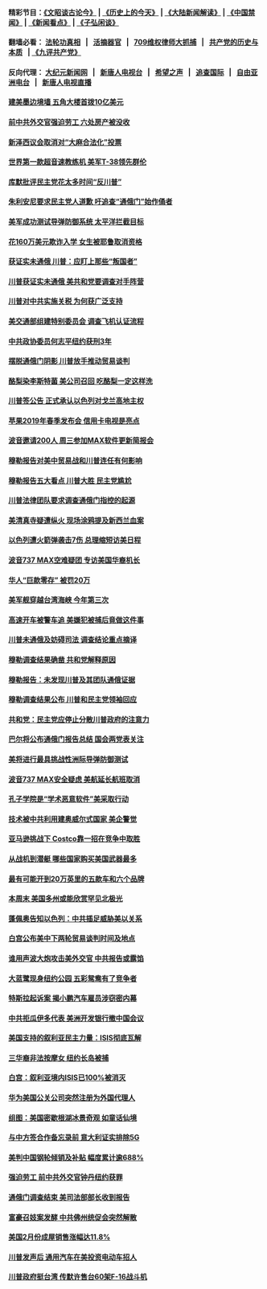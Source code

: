 #### 精彩节目：[《文昭谈古论今》](http://134.209.198.168/wenzhao) | [《历史上的今天》](http://134.209.198.168/today-in-history) | [《大陆新闻解读》](http://134.209.198.168/ntdtv-comedy) | [《中国禁闻》](http://134.209.198.168/ntdtv-news) | [《新闻看点》](http://134.209.198.168/news-insight) | [《子弘闲谈》](http://134.209.198.168/zihongxiantan/) 

  #### 翻墙必看： [法轮功真相](http://134.209.198.168:10000/videos/truth.html) &nbsp;&nbsp;|&nbsp;&nbsp; [活摘器官](http://134.209.198.168:10000/videos/res/Organs/) &nbsp;&nbsp;|&nbsp;&nbsp; [709维权律师大抓捕](http://134.209.198.168:10000/videos/709/) &nbsp;&nbsp;|&nbsp;&nbsp; [共产党的历史与本质](http://134.209.198.168:10000/videos/ccp.html) &nbsp;&nbsp;| [《九评共产党》](http://134.209.198.168:10000/videos/jiuping/) 

#### 反向代理： [大纪元新闻网](http://134.209.198.168:10080/) &nbsp;&nbsp;|&nbsp;&nbsp; [新唐人电视台](http://134.209.198.168:8000/) &nbsp;&nbsp;|&nbsp;&nbsp; [希望之声](http://134.209.198.168:8200/) &nbsp;&nbsp;|&nbsp;&nbsp; [追查国际](http://134.209.198.168:10010/) &nbsp;&nbsp;|&nbsp;&nbsp; [自由亚洲电台](http://134.209.198.168:9800/) &nbsp;&nbsp;|&nbsp;&nbsp; [新唐人电视直播](http://134.209.198.168/) 

#### [建美墨边境墙 五角大楼首拨10亿美元](../pages/nsc412/n11141035.md?t=03261236) 

#### [前中共外交官强迫劳工 六处房产被没收](../pages/nsc412/n11141100.md?t=03261236) 

#### [新泽西议会取消对“大麻合法化”投票](../pages/nsc412/n11141087.md?t=03261236) 

#### [世界第一款超音速教练机 美军T-38领先群伦](../pages/nsc412/n11140925.md?t=03261236) 

#### [库默批评民主党花太多时间“反川普”](../pages/nsc412/n11141078.md?t=03261236) 

#### [朱利安尼要求民主党人道歉 吁追查“通俄门”始作俑者](../pages/nsc412/n11141073.md?t=03261236) 

#### [美军成功测试导弹防御系统 太平洋拦截目标](../pages/nsc412/n11140562.md?t=03261236) 

#### [花160万美元欺诈入学 女生被耶鲁取消资格](../pages/nsc412/n11139628.md?t=03261236) 

#### [获证实未通俄 川普：应盯上那些“叛国者”](../pages/nsc412/n11140088.md?t=03261236) 

#### [川普获证实未通俄 美共和党要调查对手阵营](../pages/nsc412/n11139288.md?t=03261236) 

#### [川普对中共实施关税 为何获广泛支持](../pages/nsc412/n11138869.md?t=03261236) 

#### [美交通部组建特别委员会 调查飞机认证流程](../pages/nsc412/n11139656.md?t=03261236) 

#### [中共政协委员何志平纽约获刑3年](../pages/nsc412/n11139665.md?t=03261236) 

#### [摆脱通俄门阴影 川普放手推动贸易谈判](../pages/nsc412/n11139633.md?t=03261236) 

#### [酪梨染李斯特菌 美公司召回 吃酪梨一定这样洗](../pages/nsc412/n11139141.md?t=03261236) 

#### [川普签公告 正式承认以色列对戈兰高地主权](../pages/nsc412/n11139451.md?t=03261236) 

#### [苹果2019年春季发布会 信用卡电视是亮点](../pages/nsc412/n11139373.md?t=03261236) 

#### [波音邀请200人 周三参加MAX软件更新简报会](../pages/nsc412/n11138787.md?t=03261236) 

#### [穆勒报告对美中贸易战和川普连任有何影响](../pages/nsc412/n11139088.md?t=03261236) 

#### [穆勒报告五大看点 川普大胜 民主党尴尬](../pages/nsc412/n11138917.md?t=03261236) 

#### [川普法律团队要求调查通俄门指控的起源](../pages/nsc412/n11138801.md?t=03261236) 

#### [美清真寺疑遭纵火 现场涂鸦提及新西兰血案](../pages/nsc412/n11138671.md?t=03261236) 

#### [以色列遭火箭弹袭击7伤 总理缩短访美日程](../pages/nsc412/n11138626.md?t=03261236) 

#### [波音737 MAX空难疑团 专访美国华裔机长](../pages/nsc412/n11135735.md?t=03261236) 

#### [华人“巨款零存” 被罚20万](../pages/nsc412/n11138451.md?t=03261236) 

#### [美军舰穿越台湾海峡 今年第三次](../pages/nsc412/n11138053.md?t=03261236) 

#### [高速开车被警车追 美嫌犯被捕后竟做这件事](../pages/nsc412/n11137829.md?t=03261236) 

#### [川普未通俄及妨碍司法 调查结论重点摘译](../pages/nsc412/n11137401.md?t=03261236) 

#### [穆勒调查结果确凿 共和党解释原因](../pages/nsc412/n11137422.md?t=03261236) 

#### [穆勒报告：未发现川普及其团队通俄证据](../pages/nsc412/n11137113.md?t=03261236) 

#### [穆勒调查结果公布 川普和民主党领袖回应](../pages/nsc412/n11137281.md?t=03261236) 

#### [共和党：民主党应停止分散川普政府的注意力](../pages/nsc412/n11137209.md?t=03261236) 

#### [巴尔将公布通俄门报告总结 国会两党表关注](../pages/nsc412/n11136726.md?t=03261236) 

#### [美将进行最具挑战性洲际导弹防御测试](../pages/nsc412/n11136684.md?t=03261236) 

#### [波音737 MAX安全疑虑 美航延长航班取消](../pages/nsc412/n11136892.md?t=03261236) 

#### [孔子学院是“学术恶意软件”美采取行动](../pages/nsc412/n11135335.md?t=03261236) 

#### [技术被中共利用建奥威尔式国家 美企警觉](../pages/nsc412/n11135342.md?t=03261236) 

#### [亚马逊挑战下 Costco靠一招在竞争中取胜](../pages/nsc412/n11131138.md?t=03261236) 

#### [从战机到潜艇 哪些国家购买美国武器最多](../pages/nsc412/n11128404.md?t=03261236) 

#### [最有可能开到20万英里的五款车和六个品牌](../pages/nsc412/n11135167.md?t=03261236) 

#### [本周末 美国多州或能欣赏罕见北极光](../pages/nsc412/n11135278.md?t=03261236) 

#### [蓬佩奥告知以色列：中共插足威胁美以关系](../pages/nsc412/n11135134.md?t=03261236) 

#### [白宫公布美中下两轮贸易谈判时间及地点](../pages/nsc412/n11135142.md?t=03261236) 

#### [谁用声波大炮攻击美外交官 中共报告或露馅](../pages/nsc412/n11135118.md?t=03261236) 

#### [大蓝鹭现身纽约公园 五彩鸳鸯有了竞争者](../pages/nsc412/n11134996.md?t=03261236) 

#### [特斯拉起诉案 揭小鹏汽车雇员涉窃密内幕](../pages/nsc412/n11134873.md?t=03261236) 

#### [中共拒瓜伊多代表 美洲开发银行撤中国会议](../pages/nsc412/n11134822.md?t=03261236) 

#### [美国支持的叙利亚民主力量：ISIS彻底瓦解](../pages/nsc412/n11134630.md?t=03261236) 

#### [三华裔非法按摩女 纽约长岛被捕](../pages/nsc412/n11134438.md?t=03261236) 

#### [白宫：叙利亚境内ISIS已100%被消灭](../pages/nsc412/n11133647.md?t=03261236) 

#### [华为美国公关公司突然注册为外国代理人](../pages/nsc412/n11133562.md?t=03261236) 

#### [组图：美国密歇根湖冰景奇观 如童话仙境](../pages/nsc412/n11133403.md?t=03261236) 

#### [与中方签合作备忘录前 意大利证实排除5G](../pages/nsc412/n11133704.md?t=03261236) 

#### [美判中国钢轮倾销及补贴 幅度累计逾688%](../pages/nsc412/n11133622.md?t=03261236) 

#### [强迫劳工 前中共外交官钟丹纽约获罪](../pages/nsc412/n11133536.md?t=03261236) 

#### [通俄门调查结束 美司法部部长收到报告](../pages/nsc412/n11133561.md?t=03261236) 

#### [富豪召妓案发酵 中共佛州统促会突然解散](../pages/nsc412/n11132738.md?t=03261236) 

#### [美国2月份成屋销售涨幅达11.8%](../pages/nsc412/n11133325.md?t=03261236) 

#### [川普发声后 通用汽车在美投资电动车招人](../pages/nsc412/n11133389.md?t=03261236) 

#### [川普政府挺台湾 传默许售台60架F-16战斗机](../pages/nsc412/n11133184.md?t=03261236) 

